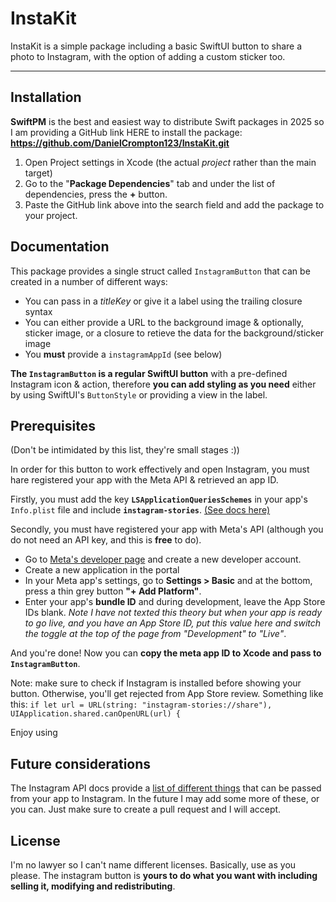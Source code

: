 #  InstaKit

InstaKit is a simple package including a basic SwiftUI button to share a photo to Instagram, with the option of adding a custom sticker too.

<hr>

## Installation

**SwiftPM** is the best and easiest way to distribute Swift packages in 2025 so I am providing a GitHub link HERE to install the package:
**https://github.com/DanielCrompton123/InstaKit.git**

1. Open Project settings in Xcode (the actual *project* rather than the main target)
2. Go to the "**Package Dependencies**" tab and under the list of dependencies, press the **+** button.
3. Paste the GitHub link above into the search field and add the package to your project.

## Documentation

This package provides a single struct called `InstagramButton` that can be created in a number of different ways:

- You can pass in a *titleKey* or give it a label using the trailing closure syntax
- You can either provide a URL to the background image & optionally, sticker image, or a closure to retieve the data for the background/sticker image
- You **must** provide a `instagramAppId` (see below)

**The `InstagramButton` is a regular SwiftUI button** with a pre-defined Instagram icon & action, therefore **you can add styling as you need** either by using SwiftUI's `ButtonStyle` or providing a view in the label.

## Prerequisites

(Don't be intimidated by this list, they're small stages :))

In order for this button to work effectively and open Instagram, you must hare registered your app with the Meta API & retrieved an app ID.

Firstly, you must add the key **`LSApplicationQueriesSchemes`** in your app's `Info.plist` file and include **`instagram-stories`**. [(See docs here)](https://developers.facebook.com/docs/instagram-platform/sharing-to-stories#:~:text=You%20need%20to%20register%20Instagram%27s%20custom%20URL%20scheme%20before%20your%20app%20use%20it.%20Add%20instagram%2Dstories%20to%20the%20LSApplicationQueriesSchemes%20key%20in%20your%20app%27s%20Info.plist.])

Secondly, you must have registered your app with Meta's API (although you do not need an API key, and this is **free** to do).
- Go to [Meta's developer page](https://developers.facebook.com) and create a new developer account.
- Create a new application in the portal 
- In your Meta app's settings, go to **Settings > Basic** and at the bottom, press a thin grey button **"+ Add Platform"**.
- Enter your app's **bundle ID** and during development, leave the App Store IDs blank. *Note I have not texted this theory but when your app is ready to go live, and you have an App Store ID, put this value here and switch the toggle at the top of the page from "Development" to "Live"*.

And you're done! Now you can **copy the meta app ID to Xcode and pass to `InstagramButton`**. 

Note: make sure to check if Instagram is installed before showing your button. Otherwise, you'll get rejected from App Store review. Something like this: `if let url = URL(string: "instagram-stories://share"), UIApplication.shared.canOpenURL(url) {`


Enjoy using

## Future considerations

The Instagram API docs provide a [list of different things](https://developers.facebook.com/docs/instagram-platform/sharing-to-stories#:~:text=app%20is%20able%20to.-,Data,-You%20send%20the%20following) that can be passed from your app to Instagram. In the future I may add some more of these, or you can. Just make sure to create a pull request and I will accept.

## License

I'm no lawyer so I can't name different licenses. Basically, use as you please. The instagram button is **yours to do what you want with including selling it, modifying and redistributing**.
